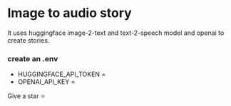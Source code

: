 # Image to audio story

It uses huggingface image-2-text and text-2-speech model and openai to create stories.

### create an .env 
- HUGGINGFACE_API_TOKEN =
- OPENAI_API_KEY =

Give a star ⭐️
